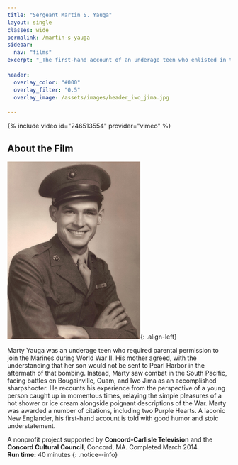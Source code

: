 ```yaml
---
title: "Sergeant Martin S. Yauga"
layout: single
classes: wide
permalink: /martin-s-yauga
sidebar:
  nav: "films"
excerpt: "_The first-hand account of an underage teen who enlisted in the Marines, and saw combat as a sharpshooter in the South Pacific during World War II, earning, among other citations, two Purple Hearts._"

header:
  overlay_color: "#000"
  overlay_filter: "0.5"
  overlay_image: /assets/images/header_iwo_jima.jpg

---
```

{% include video id="246513554" provider="vimeo" %}



## About the Film

![image-left](/assets/images/yauga_portrait_p_sm.jpg){: .align-left}

Marty Yauga was an underage teen who required parental permission to join the Marines during World War II. His mother agreed, with the understanding that her son would not be sent to Pearl Harbor in the aftermath of that bombing. Instead, Marty saw combat in the South Pacific, facing battles on Bougainville, Guam, and Iwo Jima as an accomplished sharpshooter. He recounts his experience from the perspective of a young person caught up in momentous times, relaying the simple pleasures of a hot shower or ice cream alongside poignant descriptions of the War. Marty was awarded a number of citations, including two Purple Hearts. A laconic New Englander, his first-hand account is told with good humor and stoic understatement.

A nonprofit project supported by **Concord-Carlisle Television** and the **Concord Cultural Council**, Concord, MA. Completed March 2014. <br /> **Run time:** 40 minutes
{: .notice--info}
